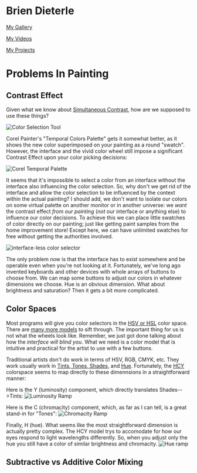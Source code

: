 # Brien Dieterle

[My Gallery](https://www.flickr.com/photos/briend/)

[My Videos](https://www.youtube.com/user/briendieterle)

[My Projects](https://github.com/briend)


# Problems In Painting

## Contrast Effect

Given what we know about [Simultaneous Contrast](https://en.wikipedia.org/wiki/Contrast_effect), how are we supposed to use these things?

![Color Selection Tool](https://user-images.githubusercontent.com/6015639/30137777-d14ef72a-9319-11e7-91bd-e38c0bbb120e.png)

Corel Painter's "Temporal Colors Palette" gets it somewhat better, as it shows the new color superimposed on your painting as a round "swatch".  However, the interface and the vivid color wheel still impose a significant Contrast Effect upon your color picking decisions:

![Corel Temporal Palette](https://user-images.githubusercontent.com/6015639/30140110-0f4f69e4-9327-11e7-95d6-5351854fec64.png)

It seems that it's impossible to select a color from an interface without the interface also influencing the color selection.  So, why don't we get rid of the interface and allow the color selection to be influenced by the context within the actual painting?  I should add, we don't want to isolate our colors on some virtual palette on another monitor or in another universe: we _want_ the contrast effect _from our painting_ (_not_ our interface or anything else) to influence our color decisions. To achieve this we can place little swatches of color directly on our painting; just like getting paint samples from the home improvement store!  Except here, we can have unlimited swatches for free without getting the authorities involved.

![interface-less color selector](https://user-images.githubusercontent.com/6015639/30137831-0f476df0-931a-11e7-82ce-811f6f67d410.png)

The only problem now is that the interface has to exist somewhere and be operable even when you're not looking at it.   Fortunately, we've long ago invented keyboards and other devices with whole arrays of buttons to choose from.  We can map some buttons to adjust our colors in whatever dimensions we choose.  Hue is an obvious dimension.  What about brightness and saturation?  Then it gets a bit more complicated.

## Color Spaces

Most programs will give you color selectors in the [HSV or HSL](https://en.wikipedia.org/wiki/HSL_and_HSV) color space.  There are [many more models](http://c-128.freeforums.net/thread/94/color-chroma-saturation) to sift through.  The important thing for us is not what the wheels look like. Remember, we just got done talking about how the _interface will blind you_.  What we need is a color model that is intuitive and practical for the artist to use with a few buttons.

Traditional artists don't do work in terms of HSV, RGB, CMYK, etc.  They work usually work in [Tints, Tones, Shades](https://en.wikipedia.org/wiki/Tints_and_shades]), and [Hue](https://en.wikipedia.org/wiki/Hue).  Fortunately, the [HCY](http://chilliant.blogspot.com/2012/08/rgbhcy-in-hlsl.html) colorspace seems to map directly to these dimennsions in a straightforward manner:

Here is the Y (luminosity) component, which directly translates Shades-->Tints:
![Luminosity Ramp](https://user-images.githubusercontent.com/6015639/30140383-f5238706-9328-11e7-8c17-fad92e8d7a3c.png)

Here is the C (chromacity) component, which, as far as I can tell, is a great stand-in for "Tones":
![Chromacity Ramp](https://user-images.githubusercontent.com/6015639/30140486-e7a10404-9329-11e7-8a6a-b8f4459b97ec.png)

Finally, H (hue).  What seems like the most straightforward dimension is actually pretty complex.  The HCY model trys to accomodate for how our eyes respond to light wavelengths differently.  So, when you adjust only the hue you still have a color of similar brightness and chromacity.
![Hue ramp](https://user-images.githubusercontent.com/6015639/30140567-60432c48-932a-11e7-93b3-cad3fe77148a.png)

## Subtractive vs Additive Color Mixing
